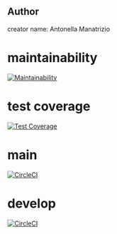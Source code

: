 ## Author
creator name: Antonella Manatrizio

# maintainability
[![Maintainability](https://api.codeclimate.com/v1/badges/501cec3723d1db83d4e8/maintainability)](https://codeclimate.com/github/um-computacion-tm/scrabble-2023-AManatrizio/maintainability)

# test coverage
[![Test Coverage](https://api.codeclimate.com/v1/badges/501cec3723d1db83d4e8/test_coverage)](https://codeclimate.com/github/um-computacion-tm/scrabble-2023-AManatrizio/test_coverage)

# main
[![CircleCI](https://dl.circleci.com/status-badge/img/gh/um-computacion-tm/scrabble-2023-AManatrizio/tree/main.svg?style=svg)](https://dl.circleci.com/status-badge/redirect/gh/um-computacion-tm/scrabble-2023-AManatrizio/tree/main)

# develop
[![CircleCI](https://dl.circleci.com/status-badge/img/gh/um-computacion-tm/scrabble-2023-AManatrizio/tree/develop.svg?style=svg)](https://dl.circleci.com/status-badge/redirect/gh/um-computacion-tm/scrabble-2023-AManatrizio/tree/develop)
